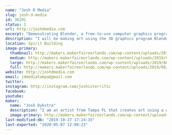 ```yaml
---
name: "Josh D Media"
slug: josh-d-media
id: 36291
status: 1
url: http://joshdmedia.com
excerpt: "Demonstrating Blender, a free-to-use computer graphics program, and making 3D art."
description: "I will be making art using the 3D graphics program Blender, a computer program that can be used to create graphics for video games, 3D printing, animation, and special effects for movies. I will demonstrate how I make 3D models that are low-poly, isometric, and minimalist."
location: Spirit Building
image-primary:
  thumbnail: http://makers.makerfaireorlando.com/wp-content/uploads/2019/08/FB_IMG_1565958604649-150x150.jpg
  medium: http://makers.makerfaireorlando.com/wp-content/uploads/2019/08/FB_IMG_1565958604649-300x169.jpg
  large: http://makers.makerfaireorlando.com/wp-content/uploads/2019/08/FB_IMG_1565958604649-1024x576.jpg
  full: http://makers.makerfaireorlando.com/wp-content/uploads/2019/08/FB_IMG_1565958604649.jpg
website: http://joshdmedia.com
email: jdmediatampa@gmail.com
twitter: 
instagram: http://instagram.com/joshisterrific
facebook: 
youtube: 
maker:
  name: "Josh Dykstra"
  description: "I am an artist from Tampa FL that creates art using a wide range of mediums, from illustration to computer graphics. In my free time I enjoy making 3D models with Blender, 3D printing, video editing, and playing music with my band."
  image-primary: http://makers.makerfaireorlando.com/wp-content/uploads/2015/06/profile.jpg
last-modified-db: "2019-10-27 17:24:35"
last-exported: "2020-05-07 12:08:23"
---
```

